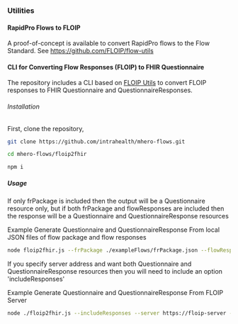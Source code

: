 ### Utilities


#### RapidPro Flows to FLOIP

A proof-of-concept is available to convert RapidPro flows to the Flow Standard. See https://github.com/FLOIP/flow-utils


#### CLI for Converting Flow Responses (FLOIP) to FHIR Questionnaire

The repository includes a CLI based on [FLOIP Utils](https://github.com/FLOIP/flow-utils) to convert FLOIP responses to FHIR Questionnaire and QuestionnaireResponses.


###### Installation

First, clone the repository, 
```bash
git clone https://github.com/intrahealth/mhero-flows.git
```

```bash
cd mhero-flows/floip2fhir
```

```bash
npm i
```

##### Usage

If only frPackage is included then the output will be a Questionnaire resource only, but if both frPackage and flowResponses are included then the response will be a Questionnaire and QuestionnaireResponse resources

Example Generate Questionnaire and QuestionnaireResponse From local JSON files of flow package and flow responses
```bash
node floip2fhir.js --frPackage ./exampleFlows/frPackage.json --flowResponses ./exampleFlows/flowresults.json > ./exampleFlows/QuestionnaireBundle.json
```

If you specify server address and want both Questionnaire and QuestionnaireResponse resources then you will need to include an option 'includeResponses'

Example Generate Questionnaire and QuestionnaireResponse From FLOIP Server
```bash
node ./floip2fhir.js --includeResponses --server https://floip-server --authHeader 'Token XXXXYYYYZZZ'
```